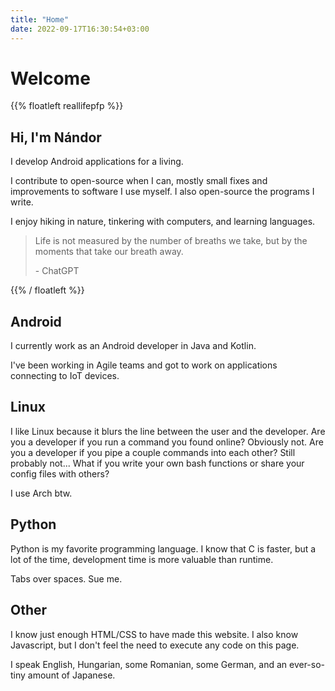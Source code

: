 ```yaml
---
title: "Home"
date: 2022-09-17T16:30:54+03:00
---
```


# Welcome


{{% floatleft reallifepfp %}}


## Hi, I'm Nándor

I develop Android applications for a living.

I contribute to open-source when I can, mostly small fixes and improvements to software I use myself. I also open-source the programs I write.

I enjoy hiking in nature, tinkering with computers, and learning languages.

> Life is not measured by the number of breaths we take, but by the moments that take our breath away.
> 
> \- ChatGPT

{{% / floatleft %}}

## Android

I currently work as an Android developer in Java and Kotlin.

I've been working in Agile teams and got to work on applications connecting to IoT devices.

## Linux

I like Linux because it blurs the line between the user and the developer. Are you a developer if you run a command you found online? Obviously not. Are you a developer if you pipe a couple commands into each other? Still probably not... What if you write your own bash functions or share your config files with others?

I use Arch btw.

## Python

Python is my favorite programming language. I know that C is faster, but a lot of the time, development time is more valuable than runtime.

Tabs over spaces. Sue me.

## Other

I know just enough HTML/CSS to have made this website. I also know Javascript, but I don't feel the need to execute any code on this page.

I speak English, Hungarian, some Romanian, some German, and an ever-so-tiny amount of Japanese.


